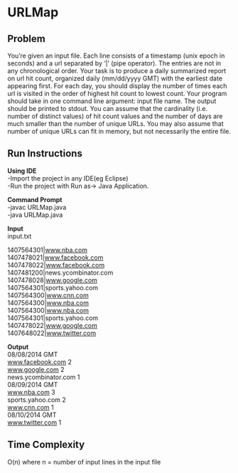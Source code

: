 # URLMap
Problem
------------
You’re given an input file. Each line consists of a timestamp (unix epoch in seconds) and a url separated by ‘|’ (pipe operator). The entries are not in any chronological order. Your task is to produce a daily summarized report on url hit count, organized daily (mm/dd/yyyy GMT) with the earliest date appearing first. For each day, you should display the number of times each url is visited in the order of highest hit count to lowest count. Your program should take in one command line argument: input file name. The output should be printed to stdout. You can assume that the cardinality (i.e. number of distinct values) of hit count values and the number of days are much smaller than the number of unique URLs. You may also assume that number of unique URLs can fit in memory, but not necessarily the entire file.

Run Instructions
-----------
**Using IDE <br />**
-Import the project in any IDE(eg Eclipse)<br />
-Run the project with Run as-> Java Application.<br />

**Command Prompt<br />**
-javac URLMap.java<br />
-java URLMap.java<br />

**Input**<br />
input.txt<br />

1407564301|www.nba.com<br />
1407478021|www.facebook.com<br />
1407478022|www.facebook.com<br />
1407481200|news.ycombinator.com<br />
1407478028|www.google.com<br />
1407564301|sports.yahoo.com<br />
1407564300|www.cnn.com<br />
1407564300|www.nba.com<br />
1407564300|www.nba.com<br />
1407564301|sports.yahoo.com<br />
1407478022|www.google.com<br />
1407648022|www.twitter.com<br />

**Output**<br />
08/08/2014 GMT<br />
www.facebook.com 2<br />
www.google.com 2<br />
news.ycombinator.com 1<br />
08/09/2014 GMT<br />
www.nba.com 3<br />
sports.yahoo.com 2<br />
www.cnn.com 1<br />
08/10/2014 GMT<br />
www.twitter.com 1<br />

Time Complexity
-----------
O(n) where n = number of input lines in the input file
